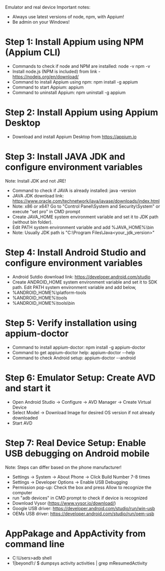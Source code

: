 Emulator and real device
Important notes: 
- Always use latest versions of node, npm, with Appium!
- Be admin on your Windows!


Step 1: Install Appium using NPM (Appium CLI)
============================================
- Commands to check if node and NPM are installed:
node -v
npm -v
- Install node.js (NPM is included) from link - https://nodejs.org/en/download/
- Command to install Appium using npm: npm install -g appium
- Command to start Appium: appium
- Command to uninstall Appium: npm uninstall -g appium


Step 2: Install Appium using Appium Desktop
===========================================
- Download and install Appium Desktop from https://appium.io


Step 3: Install JAVA JDK and configure environment variables
===========================================================
Note: Install JDK and not JRE!
- Command to check if JAVA is already installed: java -version
- JAVA JDK download link: https://www.oracle.com/technetwork/java/javase/downloads/index.html
- Note: x86 or x64? Go to "Control Panel\System and Security\System" or execute "set pro" in CMD prompt
- Create JAVA_HOME system environment variable and set it to JDK path (without bin folder). 
- Edit PATH system environment variable and add %JAVA_HOME%\bin
- Note: Usually JDK path is "C:\Program Files\Java\<your_jdk_version>"


Step 4: Install Android Studio and configure environment variables
=================================================================
- Android Sutdio download link: https://developer.android.com/studio
- Create ANDROID_HOME system environment variable and set it to SDK path. 
Edit PATH system environment variable and add below,
- %ANDROID_HOME%\platform-tools
- %ANDROID_HOME%\tools
- %ANDROID_HOME%\tools\bin


Step 5: Verify installation using appium-doctor
===============================================
- Command to install appium-doctor: npm install -g appium-doctor
- Command to get appium-doctor help: appium-doctor --help
- Command to check Android setup: appium-doctor --android 


Step 6: Emulator Setup: Create AVD and start it 
================================================
- Open Android Studio -> Configure -> AVD Manager -> Create Virtual Device 
- Select Model -> Download Image for desired OS version if not already downloaded 
- Start AVD

Step 7: Real Device Setup: Enable USB debugging on Android mobile
==================================================================
Note: Steps can differ based on the phone manufacturer!
- Settings -> System -> About Phone -> Click Build Number 7-8 times
- Settings -> Developer Options -> Enable USB Debugging
- Permission pop-up: Check the box and press Allow to recognize the computer
- run "adb devices" in CMD prompt to check if device is recognized
- Download Vysor (https://www.vysor.io/download/)
- Google USB driver: https://developer.android.com/studio/run/win-usb
- OEMs USB driver: https://developer.android.com/studio/run/oem-usb

# AppPakage and AppActivity from command line
- C:\Users>adb shell
- 1|beyond1:/ $ dumpsys activity activities | grep mResumedActivity



